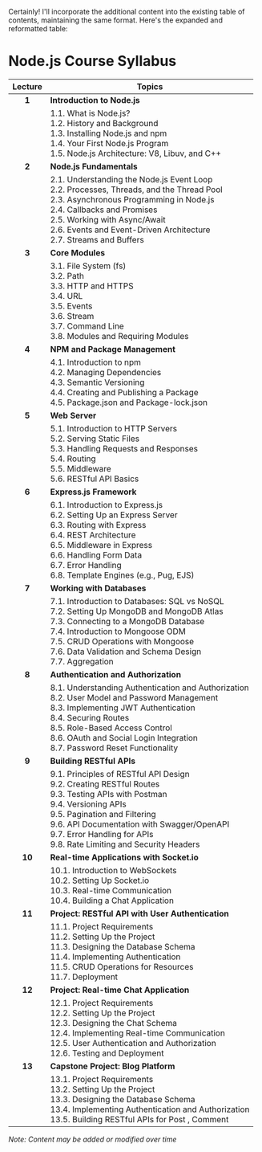Certainly! I'll incorporate the additional content into the existing table of contents, maintaining the same format. Here's the expanded and reformatted table:

# Node.js Course Syllabus

| Lecture | Topics                                                                                                                                                                                                                                                                                     |
| :-----: | ------------------------------------------------------------------------------------------------------------------------------------------------------------------------------------------------------------------------------------------------------------------------------------------ |
|  **1**  | **Introduction to Node.js**                                                                                                                                                                                                                                                                |
|         | 1.1. What is Node.js?<br>1.2. History and Background<br>1.3. Installing Node.js and npm<br>1.4. Your First Node.js Program<br>1.5. Node.js Architecture: V8, Libuv, and C++                                                                                                                |
|  **2**  | **Node.js Fundamentals**                                                                                                                                                                                                                                                                   |
|         | 2.1. Understanding the Node.js Event Loop<br>2.2. Processes, Threads, and the Thread Pool<br>2.3. Asynchronous Programming in Node.js<br>2.4. Callbacks and Promises<br>2.5. Working with Async/Await<br>2.6. Events and Event-Driven Architecture<br>2.7. Streams and Buffers             |
|  **3**  | **Core Modules**                                                                                                                                                                                                                                                                           |
|         | 3.1. File System (fs)<br>3.2. Path<br>3.3. HTTP and HTTPS<br>3.4. URL<br>3.5. Events<br>3.6. Stream<br>3.7. Command Line<br>3.8. Modules and Requiring Modules                                                                                                                             |
|  **4**  | **NPM and Package Management**                                                                                                                                                                                                                                                             |
|         | 4.1. Introduction to npm<br>4.2. Managing Dependencies<br>4.3. Semantic Versioning<br>4.4. Creating and Publishing a Package<br>4.5. Package.json and Package-lock.json                                                                                                                    |
|  **5**  | **Web Server**                                                                                                                                                                                                                                                                             |
|         | 5.1. Introduction to HTTP Servers<br>5.2. Serving Static Files<br>5.3. Handling Requests and Responses<br>5.4. Routing<br>5.5. Middleware<br>5.6. RESTful API Basics                                                                                                                       |
|  **6**  | **Express.js Framework**                                                                                                                                                                                                                                                                   |
|         | 6.1. Introduction to Express.js<br>6.2. Setting Up an Express Server<br>6.3. Routing with Express<br>6.4. REST Architecture<br>6.5. Middleware in Express<br>6.6. Handling Form Data<br>6.7. Error Handling<br>6.8. Template Engines (e.g., Pug, EJS)                                      |
|  **7**  | **Working with Databases**                                                                                                                                                                                                                                                                 |
|         | 7.1. Introduction to Databases: SQL vs NoSQL<br>7.2. Setting Up MongoDB and MongoDB Atlas<br>7.3. Connecting to a MongoDB Database<br>7.4. Introduction to Mongoose ODM<br>7.5. CRUD Operations with Mongoose<br>7.6. Data Validation and Schema Design<br>7.7. Aggregation                |
|  **8**  | **Authentication and Authorization**                                                                                                                                                                                                                                                       |
|         | 8.1. Understanding Authentication and Authorization<br>8.2. User Model and Password Management<br>8.3. Implementing JWT Authentication<br>8.4. Securing Routes<br>8.5. Role-Based Access Control<br>8.6. OAuth and Social Login Integration<br>8.7. Password Reset Functionality           |
|  **9**  | **Building RESTful APIs**                                                                                                                                                                                                                                                                  |
|         | 9.1. Principles of RESTful API Design<br>9.2. Creating RESTful Routes<br>9.3. Testing APIs with Postman<br>9.4. Versioning APIs<br>9.5. Pagination and Filtering<br>9.6. API Documentation with Swagger/OpenAPI<br>9.7. Error Handling for APIs<br>9.8. Rate Limiting and Security Headers |
| **10**  | **Real-time Applications with Socket.io**                                                                                                                                                                                                                                                  |
|         | 10.1. Introduction to WebSockets<br>10.2. Setting Up Socket.io<br>10.3. Real-time Communication<br>10.4. Building a Chat Application<br>                                                                                                                                                   |
| **11**  | **Project: RESTful API with User Authentication**                                                                                                                                                                                                                                          |
|         | 11.1. Project Requirements<br>11.2. Setting Up the Project<br>11.3. Designing the Database Schema<br>11.4. Implementing Authentication<br>11.5. CRUD Operations for Resources<br>11.7. Deployment                                                                                          |
| **12**  | **Project: Real-time Chat Application**                                                                                                                                                                                                                                                    |
|         | 12.1. Project Requirements<br>12.2. Setting Up the Project<br>12.3. Designing the Chat Schema<br>12.4. Implementing Real-time Communication<br>12.5. User Authentication and Authorization<br>12.6. Testing and Deployment                                                                 |
| **13**  | **Capstone Project: Blog Platform**                                                                                                                                                                                                                                                        |
|         | 13.1. Project Requirements<br>13.2. Setting Up the Project<br>13.3. Designing the Database Schema<br>13.4. Implementing Authentication and Authorization<br>13.5. Building RESTful APIs for Post , Comment                                                                                 |

_Note: Content may be added or modified over time_
